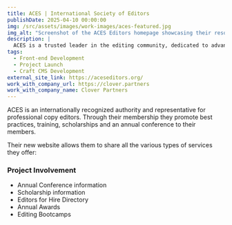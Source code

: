 ```yaml
---
title: ACES | International Society of Editors
publishDate: 2025-04-10 00:00:00
img: /src/assets/images/work-images/aces-featured.jpg
img_alt: "Screenshot of the ACES Editors homepage showcasing their resources and services for professional editors."
description: |
  ACES is a trusted leader in the editing community, dedicated to advancing the profession through education, advocacy, and collaboration. Their platform empowers editors with resources, training, and opportunities to excel in their craft.
tags:
  - Front-end Development
  - Project Launch
  - Craft CMS Development
external_site_link: https://aceseditors.org/
work_with_company_url: https://clover.partners
work_with_company_name: Clover Partners
---
```


ACES is an internationally recognized authority and representative for professional copy editors. Through their membership they promote best practices, training, scholarships and an annual conference to their members.

Their new website allows them to share all the various types of services they offer:

### Project Involvement

- Annual Conference information
- Scholarship information
- Editors for Hire Directory
- Annual Awards
- Editing Bootcamps

